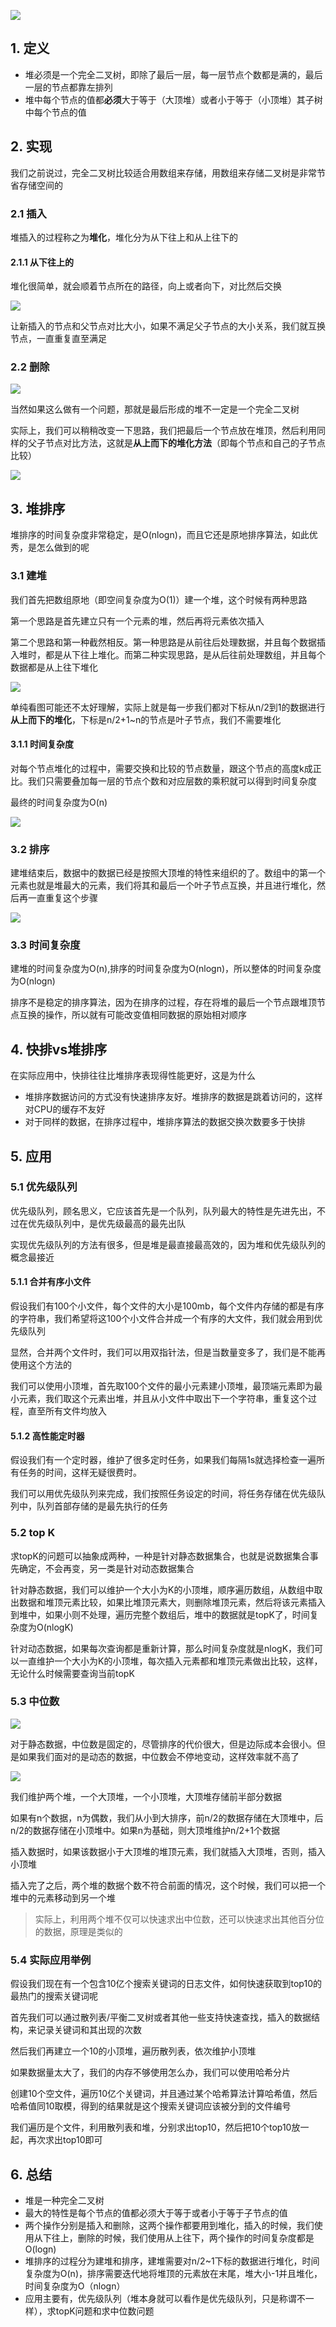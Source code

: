 ![](https://static001.geekbang.org/resource/image/fd/b2/fdd7e83c7816075a638f02f97558fbb2.jpg)

## 1. 定义

* 堆必须是一个完全二叉树，即除了最后一层，每一层节点个数都是满的，最后一层的节点都靠左排列
* 堆中每个节点的值都**必须**大于等于（大顶堆）或者小于等于（小顶堆）其子树中每个节点的值

## 2. 实现

我们之前说过，完全二叉树比较适合用数组来存储，用数组来存储二叉树是非常节省存储空间的

### 2.1 插入

堆插入的过程称之为**堆化**，堆化分为从下往上和从上往下的

#### 2.1.1 从下往上的

堆化很简单，就会顺着节点所在的路径，向上或者向下，对比然后交换

![](https://static001.geekbang.org/resource/image/e3/0e/e3744661e038e4ae570316bc862b2c0e.jpg)

让新插入的节点和父节点对比大小，如果不满足父子节点的大小关系，我们就互换节点，一直重复直至满足

### 2.2 删除

![](https://static001.geekbang.org/resource/image/59/81/5916121b08da6fc0636edf1fc24b5a81.jpg)

当然如果这么做有一个问题，那就是最后形成的堆不一定是一个完全二叉树

实际上，我们可以稍稍改变一下思路，我们把最后一个节点放在堆顶，然后利用同样的父子节点对比方法，这就是**从上而下的堆化方法**（即每个节点和自己的子节点比较）

![](https://static001.geekbang.org/resource/image/11/60/110d6f442e718f86d2a1d16095513260.jpg)

## 3. 堆排序

堆排序的时间复杂度非常稳定，是O(nlogn)，而且它还是原地排序算法，如此优秀，是怎么做到的呢

### 3.1 建堆

我们首先把数组原地（即空间复杂度为O(1)）建一个堆，这个时候有两种思路

第一个思路是首先建立只有一个元素的堆，然后再将元素依次插入

第二个思路和第一种截然相反。第一种思路是从前往后处理数据，并且每个数据插入堆时，都是从下往上堆化。而第二种实现思路，是从后往前处理数组，并且每个数据都是从上往下堆化

![](https://static001.geekbang.org/resource/image/aa/9d/aabb8d15b1b92d5e040895589c60419d.jpg)

单纯看图可能还不太好理解，实际上就是每一步我们都对下标从n/2到1的数据进行**从上而下的堆化**，下标是n/2+1~n的节点是叶子节点，我们不需要堆化

#### 3.1.1 时间复杂度

对每个节点堆化的过程中，需要交换和比较的节点数量，跟这个节点的高度k成正比。我们只需要叠加每一层的节点个数和对应层数的乘积就可以得到时间复杂度

最终的时间复杂度为O(n)

![](https://static001.geekbang.org/resource/image/89/d5/899b9f1b40302c9bd5a7f77f042542d5.jpg)

### 3.2 排序

建堆结束后，数据中的数据已经是按照大顶堆的特性来组织的了。数组中的第一个元素也就是堆最大的元素，我们将其和最后一个叶子节点互换，并且进行堆化，然后再一直重复这个步骤

![](https://static001.geekbang.org/resource/image/23/d1/23958f889ca48dbb8373f521708408d1.jpg)

### 3.3 时间复杂度

建堆的时间复杂度为O(n),排序的时间复杂度为O(nlogn)，所以整体的时间复杂度为O(nlogn)

排序不是稳定的排序算法，因为在排序的过程，存在将堆的最后一个节点跟堆顶节点互换的操作，所以就有可能改变值相同数据的原始相对顺序

## 4. 快排vs堆排序

在实际应用中，快排往往比堆排序表现得性能更好，这是为什么

* 堆排序数据访问的方式没有快速排序友好。堆排序的数据是跳着访问的，这样对CPU的缓存不友好
* 对于同样的数据，在排序过程中，堆排序算法的数据交换次数要多于快排

## 5. 应用

### 5.1 优先级队列

优先级队列，顾名思义，它应该首先是一个队列，队列最大的特性是先进先出，不过在优先级队列中，是优先级最高的最先出队

实现优先级队列的方法有很多，但是堆是最直接最高效的，因为堆和优先级队列的概念最接近

#### 5.1.1 合并有序小文件

假设我们有100个小文件，每个文件的大小是100mb，每个文件内存储的都是有序的字符串，我们希望将这100个小文件合并成一个有序的大文件，我们就会用到优先级队列

显然，合并两个文件时，我们可以用双指针法，但是当数量变多了，我们是不能再使用这个方法的

我们可以使用小顶堆，首先取100个文件的最小元素建小顶堆，最顶端元素即为最小元素，我们取这个元素出堆，并且从小文件中取出下一个字符串，重复这个过程，直至所有文件均放入

#### 5.1.2 高性能定时器

假设我们有一个定时器，维护了很多定时任务，如果我们每隔1s就选择检查一遍所有任务的时间，这样无疑很费时。

我们可以用优先级队列来完成，我们按照任务设定的时间，将任务存储在优先级队列中，队列首部存储的是最先执行的任务

### 5.2 top K

求topK的问题可以抽象成两种，一种是针对静态数据集合，也就是说数据集合事先确定，不会再变，另一类是针对动态数据集合

针对静态数据，我们可以维护一个大小为K的小顶堆，顺序遍历数组，从数组中取出数据和堆顶元素比较，如果比堆顶元素大，则删除堆顶元素，然后将该元素插入到堆中，如果小则不处理，遍历完整个数组后，堆中的数据就是topK了，时间复杂度为O(nlogK)

针对动态数据，如果每次查询都是重新计算，那么时间复杂度就是nlogK，我们可以一直维护一个大小为K的小顶堆，每次插入元素都和堆顶元素做出比较，这样，无论什么时候需要查询当前topK

### 5.3 中位数

![](https://static001.geekbang.org/resource/image/18/b6/1809157fdd804dd40a6a795ec30acbb6.jpg)

对于静态数据，中位数是固定的，尽管排序的代价很大，但是边际成本会很小。但是如果我们面对的是动态的数据，中位数会不停地变动，这样效率就不高了

![](https://static001.geekbang.org/resource/image/08/99/08c29d3e014a4baf5f8148c2271e6099.jpg)

我们维护两个堆，一个大顶堆，一个小顶堆，大顶堆存储前半部分数据

如果有n个数据，n为偶数，我们从小到大排序，前n/2的数据存储在大顶堆中，后n/2的数据存储在小顶堆中。如果n为基础，则大顶堆维护n/2+1个数据

插入数据时，如果该数据小于大顶堆的堆顶元素，我们就插入大顶堆，否则，插入小顶堆

插入完了之后，两个堆的数据个数不符合前面的情况，这个时候，我们可以把一个堆中的元素移动到另一个堆

> 实际上，利用两个堆不仅可以快速求出中位数，还可以快速求出其他百分位的数据，原理是类似的

### 5.4 实际应用举例

假设我们现在有一个包含10亿个搜索关键词的日志文件，如何快速获取到top10的最热门的搜索关键词呢

首先我们可以通过散列表/平衡二叉树或者其他一些支持快速查找，插入的数据结构，来记录关键词和其出现的次数

然后我们再建立一个10的小顶堆，遍历散列表，依次维护小顶堆

如果数据量太大了，我们的内存不够使用怎么办，我们可以使用哈希分片

创建10个空文件，遍历10亿个关键词，并且通过某个哈希算法计算哈希值，然后哈希值同10取模，得到的结果就是这个搜索关键词应该被分到的文件编号

我们遍历是个文件，利用散列表和堆，分别求出top10，然后把10个top10放一起，再次求出top10即可

## 6. 总结

* 堆是一种完全二叉树
* 最大的特性是每个节点的值都必须大于等于或者小于等于子节点的值
* 两个操作分别是插入和删除，这两个操作都要用到堆化，插入的时候，我们使用从下往上，删除的时候，我们使用从上往下，两个操作的时间复杂度都是O(logn)
* 堆排序的过程分为建堆和排序，建堆需要对n/2~1下标的数据进行堆化，时间复杂度为O(n)，排序需要迭代地将堆顶的元素放在末尾，堆大小-1并且堆化，时间复杂度为O（nlogn）
* 应用主要有，优先级队列（堆本身就可以看作是优先级队列，只是称谓不一样），求topK问题和求中位数问题


